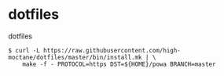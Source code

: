 # dotfiles
dotfiles

```
$ curl -L https://raw.githubusercontent.com/high-moctane/dotfiles/master/bin/install.mk | \
    make -f - PROTOCOL=https DST=${HOME}/powa BRANCH=master
```
